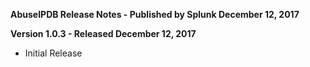 **AbuseIPDB Release Notes - Published by Splunk December 12, 2017**


**Version 1.0.3 - Released December 12, 2017**

* Initial Release
